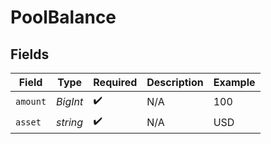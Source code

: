 # PoolBalance


## Fields

| Field              | Type               | Required           | Description        | Example            |
| ------------------ | ------------------ | ------------------ | ------------------ | ------------------ |
| `amount`           | *BigInt*           | :heavy_check_mark: | N/A                | 100                |
| `asset`            | *string*           | :heavy_check_mark: | N/A                | USD                |